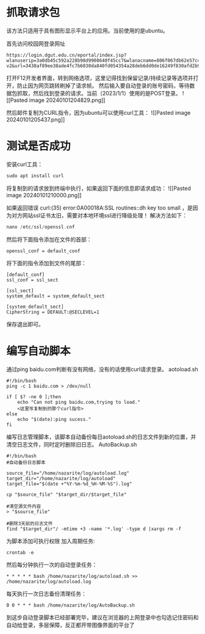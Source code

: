 
# 抓取请求包
该方法只适用于具有图形显示平台上的应用。当前使用的是ubuntu。

首先访问校园网登录网址
```
https://login.dgut.edu.cn/eportal/index.jsp?wlanuserip=3a0db45c592a228b98d9908640f45cc7&wlanacname=806f067db62e57c4a344eb08f5250b13&ssid=&nasip=bbf96d75fd8987ff0566955248aabfaa&snmpagentip=&mac=80def01d74bbf0764e256e700aa6be49&t=wireless-v2&url=3438af89ee38ade4fc7b6030da840fd054354a28deb6dd0de16249f830afd2b948ffea5cd0b492173088e4bce3ba1d34568039a61519082345132f5339a14887&apmac=&nasid=806f067db62e57c4a344eb08f5250b13&vid=d70803b446e248d0&port=e3fb8af7aa908ae9&nasportid=5b9da5b08a53a540e16bc5bbffb67cd7b9b6634096e00cca48884badbe472759

```
打开F12开发者界面，转到网络选项，这里记得找到保留记录/持续记录等选项并打开，防止因为网页跳转刷掉了请求帧。
然后输入要自动登录的账号密码，等待数据包抓取，然后找到登录的请求。当前（2023/1/1）使用的是POST登录。
![[Pasted image 20240101204829.png]]

然后邮件复制为CURL指令，因为ubuntu可以使用curl工具：
![[Pasted image 20240101205437.png]]


# 测试是否成功

安装curl工具：
```php
sudo apt install curl 
```
将复制到的请求放到终端中执行，如果返回下面的信息即请求成功：
![[Pasted image 20240101210000.png]]

如果返回错误 curl:(35) error:0A00018A:SSL routines::dh key too small ，是因为对方网站ssl证书太旧，需要对本地环境ssl进行降级处理！
解决方法如下：
```php
nano /etc/ssl/openssl.cnf
```
然后将下面指令添加在文件的首部：
```
openssl_conf = default_conf
```
将下面的指令添加到文件的尾部：
```
[default_conf]
ssl_conf = ssl_sect
 
[ssl_sect]
system_default = system_default_sect
 
[system_default_sect]
CipherString = DEFAULT:@SECLEVEL=1
```
保存退出即可。

# 编写自动脚本
通过ping baidu.com判断有没有网络，没有的话使用curl请求登录。
aotoload.sh
```
#!/bin/bash
ping -c 1 baidu.com > /dev/null

if [ $? -ne 0 ];then
	echo "Can not ping baidu.com,trying to load."
	<这里写复制到的那个curl指令>
else
	echo "$(date):ping sucess."
fi

```

编写日志管理脚本，该脚本自动备份每日aotoload.sh的日志文件到新的位置，并清空日志文件，同时定时删除旧日志。
AutoBackup.sh
```
#!/bin/bash
#自动备份日志脚本

source_file="/home/nazarite/log/autoload.log"
target_dir="/home/nazarite/log/autoload"
target_file="$(date +"%Y-%m-%d_%H-%M-%S").log"

cp "$source_file" "$target_dir/$target_file"

#清空源文件内容
> "$source_file"

#删除3天前的日志文件
find "$target_dir"/ -mtime +3 -name '*.log' -type d |xargs rm -f

```
为脚本添加可执行权限
加入周期任务:
```php
crontab -e
```
然后每分钟执行一次的自动登录任务：
```
* * * * * bash /home/nazarite/log/autoload.sh >> /home/nazarite/log/autoload.log
```
每天执行一次日志备份清理任务：
```
0 0 * * * bash /home/nazarite/log/AutoBackup.sh
```


到这步自动登录脚本已经部署完毕，建议在浏览器的上网登录中也勾选记住密码和自动给登录，多层保障，反正都开带图像界面的平台了